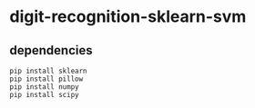 # digit-recognition-sklearn-svm

## dependencies
```
pip install sklearn
pip install pillow
pip install numpy
pip install scipy
```
